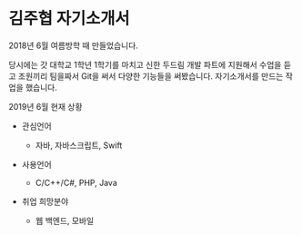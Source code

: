 김주협 자기소개서
==================

2018년 6월 여름방학 때 만들었습니다.

당시에는 갓 대학교 1학년 1학기를 마치고 
신한 두드림 개발 파트에 지원해서 수업을 듣고 조원끼리 팀을짜서 Git을 써서 다양한 기능들을 써봤습니다.
자기소개서를 만드는 작업을 했습니다.


2019년 6월 현재 상황

* 관심언어
  - 자바, 자바스크립트, Swift
* 사용언어 
  - C/C++/C#, PHP, Java
  
  
* 취업 희망분야
  - 웹 백엔드, 모바일
  
 
